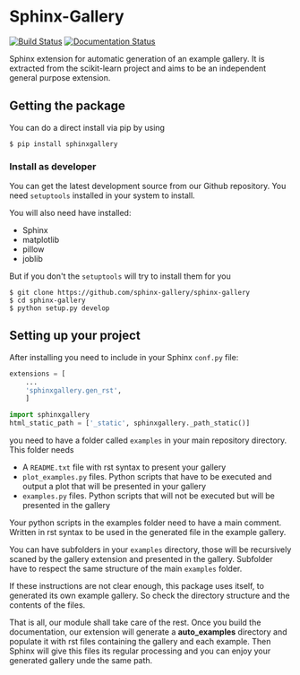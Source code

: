 Sphinx-Gallery
==============
[![Build Status](https://travis-ci.org/sphinx-gallery/sphinx-gallery.svg?branch=master)](https://travis-ci.org/sphinx-gallery/sphinx-gallery)
[![Documentation Status](https://readthedocs.org/projects/sphinx-gallery/badge/?version=latest)](https://readthedocs.org/projects/sphinx-gallery/?badge=latest)

Sphinx extension for automatic generation of an example gallery.
It is extracted from the scikit-learn project and aims to be an
independent general purpose extension.

Getting the package
-------------------

You can do a direct install via pip by using

```
$ pip install sphinxgallery
```

### Install as developer


You can get the latest development source from our Github repository.
You need `setuptools` installed in your system to install.

You will also need have installed:
* Sphinx
* matplotlib
* pillow
* joblib

But if you don't the `setuptools` will try to install them for you


```
$ git clone https://github.com/sphinx-gallery/sphinx-gallery
$ cd sphinx-gallery
$ python setup.py develop
```

Setting up your project
-----------------------

After installing you need to include in your Sphinx `conf.py` file:


```python
extensions = [
    ...
    'sphinxgallery.gen_rst',
    ]

import sphinxgallery
html_static_path = ['_static', sphinxgallery._path_static()]

```
you need to have a folder called `examples` in your main repository directory.
This folder needs

* A `README.txt` file with rst syntax to present your gallery
* `plot_examples.py` files. Python scripts that have to be executed
  and output a plot that will be presented in your gallery
* `examples.py` files. Python scripts that will not be executed but will be presented
  in the gallery

Your python scripts in the examples folder need to have a main comment. Written
in rst syntax to be used in the generated file in the example gallery.

You can have subfolders in your `examples` directory, those will be recursively
scaned by the gallery extension and presented in the gallery. Subfolder have to
respect the same structure of the main `examples` folder.

If these instructions are not clear enough, this package uses itself, to generated
its own example gallery. So check the directory structure and the contents of the
files.

That is all, our module shall take care of the rest.
Once you build the documentation, our extension will generate a **auto_examples**
directory and populate it with rst files containing the gallery and each example.
Then Sphinx will give this files its regular processing and you can enjoy your
generated gallery unde the same path.

